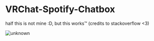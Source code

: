 # VRChat-Spotify-Chatbox
half this is not mine :D, but this works:tm:
(credits to stackoverflow <3)

![unknown](https://user-images.githubusercontent.com/76185649/188352166-0e33b1fa-379f-49e6-a6a1-7439e13b503b.png)
